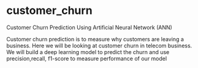 # customer_churn
Customer Churn Prediction Using Artificial Neural Network (ANN)

Customer churn prediction is to measure why customers are leaving a business. Here we will be looking at customer churn in telecom business. We will build a deep learning model to predict the churn and use precision,recall, f1-score to measure performance of our model
